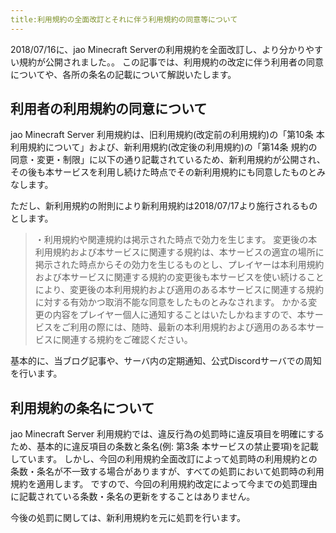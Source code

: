 ```yaml
---
title:利用規約の全面改訂とそれに伴う利用規約の同意等について 
---
```


2018/07/16に、jao Minecraft Serverの利用規約を全面改訂し、より分かりやすい規約が公開されました。。
この記事では、利用規約の改定に伴う利用者の同意についてや、各所の条名の記載について解説いたします。

## 利用者の利用規約の同意について

jao Minecraft Server 利用規約は、旧利用規約(改定前の利用規約)の「第10条 本利用規約について」および、新利用規約(改定後の利用規約)の「第14条 規約の同意・変更・制限」に以下の通り記載されているため、新利用規約が公開され、その後も本サービスを利用し続けた時点でその新利用規約にも同意したものとみなします。

ただし、新利用規約の附則により新利用規約は2018/07/17より施行されるものとします。

> ・利用規約や関連規約は掲示された時点で効力を生じます。
> 変更後の本利用規約および本サービスに関連する規約は、本サービスの適宜の場所に掲示された時点からその効力を生じるものとし、プレイヤーは本利用規約および本サービスに関連する規約の変更後も本サービスを使い続けることにより、変更後の本利用規約および適用のある本サービスに関連する規約に対する有効かつ取消不能な同意をしたものとみなされます。
> かかる変更の内容をプレイヤー個人に通知することはいたしかねますので、本サービスをご利用の際には、随時、最新の本利用規約および適用のある本サービスに関連する規約をご確認ください。

基本的に、当ブログ記事や、サーバ内の定期通知、公式Discordサーバでの周知を行います。

## 利用規約の条名について

jao Minecraft Server 利用規約では、違反行為の処罰時に違反項目を明確にするため、基本的に違反項目の条数と条名(例: 第3条 本サービスの禁止要項)を記載しています。
しかし、今回の利用規約全面改訂によって処罰時の利用規約との条数・条名が不一致する場合がありますが、すべての処罰において処罰時の利用規約を適用します。
ですので、今回の利用規約改定によって今までの処罰理由に記載されている条数・条名の更新をすることはありません。

今後の処罰に関しては、新利用規約を元に処罰を行います。